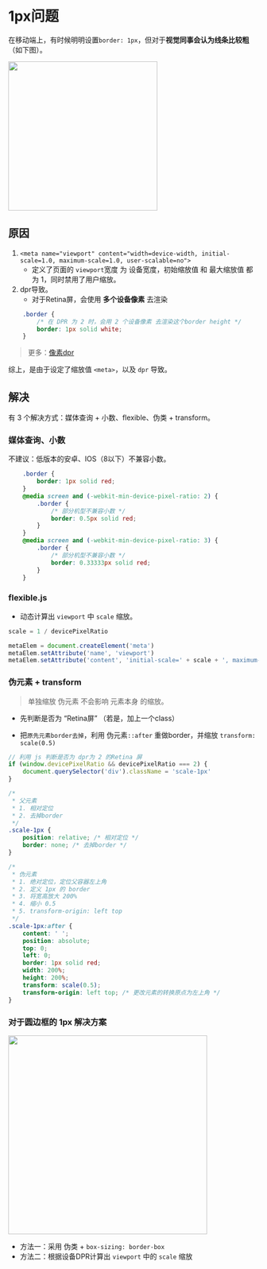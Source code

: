 # 1px问题
在移动端上，有时候明明设置`border: 1px`，但对于**视觉同事会认为线条比较粗** （如下图）。

<img src="https://p6.music.126.net/obj/wo3DlcOGw6DClTvDisK1/5830194970/4778/cbb1/829e/d60110eee1b1caef21725b6dc9927c4e.png" width="300px" />

## 原因
 1. `<meta name="viewport" content="width=device-width, initial-scale=1.0, maximum-scale=1.0, user-scalable=no">`
    - 定义了页面的 `viewport`宽度 为 设备宽度，初始缩放值 和 最大缩放值 都为 1，同时禁用了用户缩放。
 2. dpr导致。
    - 对于Retina屏，会使用 **多个设备像素** 去渲染
```css
    .border {
        /* 在 DPR 为 2 时，会用 2 个设备像素 去渲染这个border height */
        border: 1px solid white;
    }
```
> 更多：[像素dpr](/skill/css/px/#dpr)

综上，是由于设定了缩放值 `<meta>`，以及 `dpr` 导致。

## 解决
有 3 个解决方式：媒体查询 + 小数、flexible、伪类 + transform。

### 媒体查询、小数
不建议：低版本的安卓、IOS（8以下）不兼容小数。
```css
    .border {
        border: 1px solid red;
    }
    @media screen and (-webkit-min-device-pixel-ratio: 2) {
        .border {
            /* 部分机型不兼容小数 */
            border: 0.5px solid red;
        }
    }
    @media screen and (-webkit-min-device-pixel-ratio: 3) {
        .border {
            /* 部分机型不兼容小数 */
            border: 0.33333px solid red;
        }
    }
```

### flexible.js
- 动态计算出 `viewport` 中 `scale` 缩放。
```js
scale = 1 / devicePixelRatio

metaElem = document.createElement('meta')
metaElem.setAttribute('name', 'viewport')
metaElem.setAttribute('content', 'initial-scale=' + scale + ', maximum-scale=' + scale + ', minimum-scale=' + scale + ', user-scalable=no')
```

### 伪元素 + transform
> 单独缩放 伪元素 不会影响 元素本身 的缩放。

- 先判断是否为 “Retina屏” （若是，加上一个class）

- 把`原先元素border去掉`，利用 伪元素`::after` 重做border，并缩放 `transform: scale(0.5)`
```js
// 利用 js 判断是否为 dpr为 2 的Retina 屏
if (window.devicePixelRatio && devicePixelRatio === 2) {
    document.querySelector('div').className = 'scale-1px'
}
```

```css
/* 
 * 父元素 
 * 1. 相对定位
 * 2. 去掉border
 */
.scale-1px {
    position: relative; /* 相对定位 */
    border: none; /* 去掉border */
}

/* 
 * 伪元素 
 * 1. 绝对定位，定位父容器左上角
 * 2. 定义 1px 的 border
 * 3. 将宽高放大 200%
 * 4. 缩小 0.5
 * 5. transform-origin: left top
 */
.scale-1px:after {
    content: ' ';
    position: absolute;
    top: 0;
    left: 0;
    border: 1px solid red;
    width: 200%;
    height: 200%;
    transform: scale(0.5);
    transform-origin: left top; /* 更改元素的转换原点为左上角 */
}
```

### 对于圆边框的 1px 解决方案
<img src="https://p5.music.126.net/obj/wo3DlcOGw6DClTvDisK1/5838737157/7e50/1d9b/1e6b/f154c570ad248662b4a4e0225d35d942.png" width="400px" />

 - 方法一：采用 伪类 + `box-sizing: border-box`
 - 方法二：根据设备DPR计算出 `viewport` 中的 `scale` 缩放
